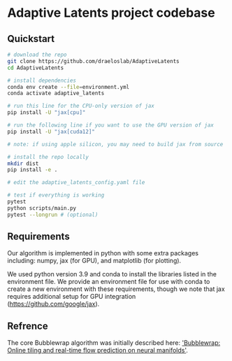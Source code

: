 # Adaptive Latents project codebase

## Quickstart
```bash
# download the repo
git clone https://github.com/draeloslab/AdaptiveLatents
cd AdaptiveLatents

# install dependencies
conda env create --file=environment.yml
conda activate adaptive_latents

# run this line for the CPU-only version of jax
pip install -U "jax[cpu]"

# run the following line if you want to use the GPU version of jax
pip install -U "jax[cuda12]"

# note: if using apple silicon, you may need to build jax from source

# install the repo locally
mkdir dist
pip install -e .

# edit the adaptive_latents_config.yaml file

# test if everything is working
pytest
python scripts/main.py
pytest --longrun # (optional)
```


## Requirements
Our algorithm is implemented in python with some extra packages including: numpy, jax (for GPU), and matplotlib (for plotting). 

We used python version 3.9 and conda to install the libraries listed in the environment file. 
We provide an environment file for use with conda to create a new environment with these requirements, though we note that jax requires additional setup for GPU integration (https://github.com/google/jax). 



## Refrence
The core Bubblewrap algorithm was initially described here: ['Bubblewrap: Online tiling and real-time flow prediction on neural manifolds'](https://proceedings.neurips.cc/paper/2021/hash/307eb8ee16198da891c521eca21464c1-Abstract.html).
